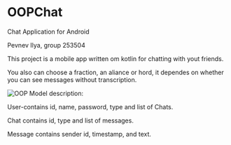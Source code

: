 # OOPChat
Chat Application for Android

Pevnev Ilya, group 253504

This project is a mobile app written om kotlin for chatting with yout friends. 

You also can choose a fraction, an aliance or hord, it dependes on whether you can see messages without transcription.

![OOP](https://github.com/PevnevIlya/OOPChat/assets/119447925/d62a8ca8-6ab0-439a-b0c3-bfdb3968271a)
Model description:

User-contains id, name, password, type and list of Chats.

Chat contains id, type and list of messages.

Message contains sender id, timestamp, and text.
